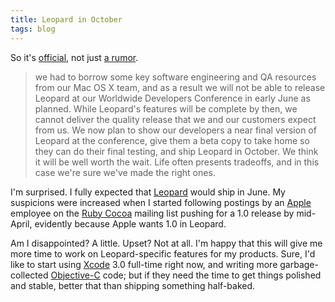 ```yaml
---
title: Leopard in October
tags: blog
---
```


So it's [official](http://www.apple.com/hotnews/), not just [a rumor](http://www.appleinsider.com/articles/07/04/12/apple_delays_leopard_release_until_october.html).

> we had to borrow some key software engineering and QA resources from our Mac OS X team, and as a result we will not be able to release Leopard at our Worldwide Developers Conference in early June as planned. While Leopard's features will be complete by then, we cannot deliver the quality release that we and our customers expect from us. We now plan to show our developers a near final version of Leopard at the conference, give them a beta copy to take home so they can do their final testing, and ship Leopard in October. We think it will be well worth the wait. Life often presents tradeoffs, and in this case we're sure we've made the right ones.

I'm surprised. I fully expected that [Leopard](http://typechecked.net/wiki/Leopard) would ship in June. My suspicions were increased when I started following postings by an [Apple](http://typechecked.net/wiki/Apple) employee on the [Ruby Cocoa](http://typechecked.net/wiki/Ruby%20Cocoa) mailing list pushing for a 1.0 release by mid-April, evidently because Apple wants 1.0 in Leopard.

Am I disappointed? A little. Upset? Not at all. I'm happy that this will give me more time to work on Leopard-specific features for my products. Sure, I'd like to start using [Xcode](http://typechecked.net/wiki/Xcode) 3.0 full-time right now, and writing more garbage-collected [Objective-C](http://typechecked.net/wiki/Objective-C) code; but if they need the time to get things polished and stable, better that than shipping something half-baked.
